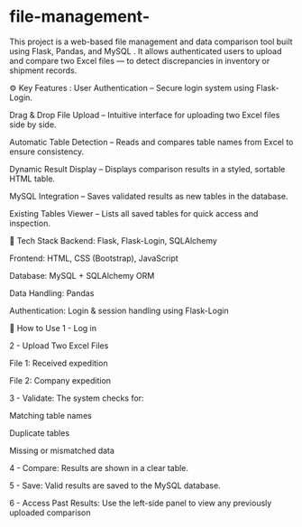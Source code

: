 # file-management-
This project is a web-based file management and data comparison tool built using Flask, Pandas, and MySQL . It allows authenticated users to upload and compare two Excel files — to detect discrepancies in inventory or shipment records.

⚙️ Key Features :
User Authentication – Secure login system using Flask-Login.

Drag & Drop File Upload – Intuitive interface for uploading two Excel files side by side.

Automatic Table Detection – Reads and compares table names from Excel to ensure consistency.

Dynamic Result Display – Displays comparison results in a styled, sortable HTML table.

MySQL Integration – Saves validated results as new tables in the database.

Existing Tables Viewer – Lists all saved tables for quick access and inspection.

🧰 Tech Stack
Backend: Flask, Flask-Login, SQLAlchemy

Frontend: HTML, CSS (Bootstrap), JavaScript

Database: MySQL + SQLAlchemy ORM

Data Handling: Pandas

Authentication: Login & session handling using Flask-Login

🚀 How to Use
1 - Log in

2 - Upload Two Excel Files

  File 1: Received expedition
  
  File 2: Company expedition

3 - Validate: The system checks for:

  Matching table names
  
  Duplicate tables
  
  Missing or mismatched data

4 - Compare: Results are shown in a clear table.

5 - Save: Valid results are saved to the MySQL database.

6 - Access Past Results: Use the left-side panel to view any previously uploaded comparison
